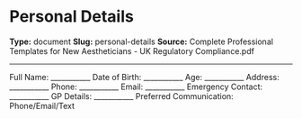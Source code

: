 # Personal Details

**Type:** document
**Slug:** personal-details
**Source:** Complete Professional Templates for New Aestheticians - UK Regulatory Compliance.pdf

---

Full Name: ___________ Date of Birth: ___________ Age: ___________ Address: ___________ Phone:
___________ Email: ___________ Emergency Contact: ___________ GP Details: ___________ Preferred
Communication: Phone/Email/Text